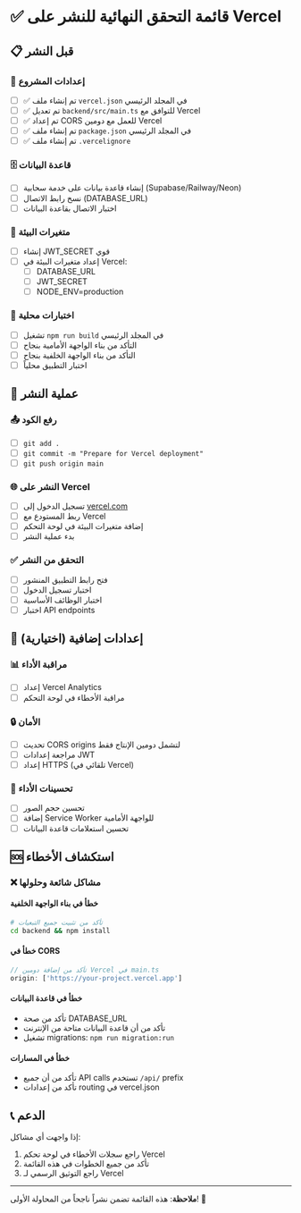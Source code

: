 # ✅ قائمة التحقق النهائية للنشر على Vercel

## 📋 قبل النشر

### 🔧 إعدادات المشروع
- [ ] ✅ تم إنشاء ملف `vercel.json` في المجلد الرئيسي
- [ ] ✅ تم تعديل `backend/src/main.ts` للتوافق مع Vercel
- [ ] ✅ تم إعداد CORS للعمل مع دومين Vercel
- [ ] ✅ تم إنشاء ملف `package.json` في المجلد الرئيسي
- [ ] ✅ تم إنشاء ملف `.vercelignore`

### 🗄️ قاعدة البيانات
- [ ] إنشاء قاعدة بيانات على خدمة سحابية (Supabase/Railway/Neon)
- [ ] نسخ رابط الاتصال (DATABASE_URL)
- [ ] اختبار الاتصال بقاعدة البيانات

### 🔐 متغيرات البيئة
- [ ] إنشاء JWT_SECRET قوي
- [ ] إعداد متغيرات البيئة في Vercel:
  - [ ] DATABASE_URL
  - [ ] JWT_SECRET
  - [ ] NODE_ENV=production

### 🧪 اختبارات محلية
- [ ] تشغيل `npm run build` في المجلد الرئيسي
- [ ] التأكد من بناء الواجهة الأمامية بنجاح
- [ ] التأكد من بناء الواجهة الخلفية بنجاح
- [ ] اختبار التطبيق محلياً

## 🚀 عملية النشر

### 📤 رفع الكود
- [ ] `git add .`
- [ ] `git commit -m "Prepare for Vercel deployment"`
- [ ] `git push origin main`

### 🌐 النشر على Vercel
- [ ] تسجيل الدخول إلى [vercel.com](https://vercel.com)
- [ ] ربط المستودع مع Vercel
- [ ] إضافة متغيرات البيئة في لوحة التحكم
- [ ] بدء عملية النشر

### ✅ التحقق من النشر
- [ ] فتح رابط التطبيق المنشور
- [ ] اختبار تسجيل الدخول
- [ ] اختبار الوظائف الأساسية
- [ ] اختبار API endpoints

## 🔧 إعدادات إضافية (اختيارية)

### 📊 مراقبة الأداء
- [ ] إعداد Vercel Analytics
- [ ] مراقبة الأخطاء في لوحة التحكم

### 🔒 الأمان
- [ ] تحديث CORS origins لتشمل دومين الإنتاج فقط
- [ ] مراجعة إعدادات JWT
- [ ] إعداد HTTPS (تلقائي في Vercel)

### 📱 تحسينات الأداء
- [ ] تحسين حجم الصور
- [ ] إضافة Service Worker للواجهة الأمامية
- [ ] تحسين استعلامات قاعدة البيانات

## 🆘 استكشاف الأخطاء

### ❌ مشاكل شائعة وحلولها

#### خطأ في بناء الواجهة الخلفية
```bash
# تأكد من تثبيت جميع التبعيات
cd backend && npm install
```

#### خطأ في CORS
```typescript
// تأكد من إضافة دومين Vercel في main.ts
origin: ['https://your-project.vercel.app']
```

#### خطأ في قاعدة البيانات
- تأكد من صحة DATABASE_URL
- تأكد من أن قاعدة البيانات متاحة من الإنترنت
- تشغيل migrations: `npm run migration:run`

#### خطأ في المسارات
- تأكد من أن جميع API calls تستخدم `/api/` prefix
- تأكد من إعدادات routing في vercel.json

## 📞 الدعم

إذا واجهت أي مشاكل:
1. راجع سجلات الأخطاء في لوحة تحكم Vercel
2. تأكد من جميع الخطوات في هذه القائمة
3. راجع التوثيق الرسمي لـ Vercel

---
**ملاحظة**: هذه القائمة تضمن نشراً ناجحاً من المحاولة الأولى! 🎉
